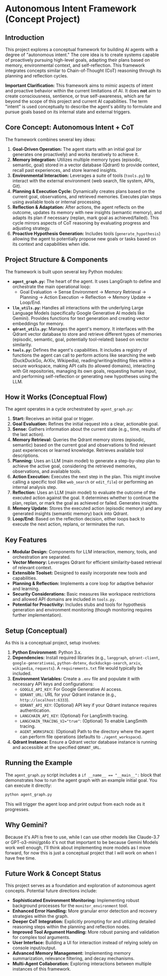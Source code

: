 # Autonomous Intent Framework (Concept Project)

## Introduction

This project explores a conceptual framework for building AI agents with a degree of "autonomous intent." The core idea is to create systems capable of proactively pursuing high-level goals, adapting their plans based on memory, environmental context, and self-reflection. This framework integrates concepts similar to Chain-of-Thought (CoT) reasoning through its planning and reflection cycles.

**Important Clarification:** This framework aims to _mimic_ aspects of intent and proactive behavior within the current limitations of AI. It does **not** aim to create consciousness, sentience, or true self-awareness, which are far beyond the scope of this project and current AI capabilities. The term "intent" is used conceptually to describe the agent's ability to formulate and pursue goals based on its internal state and external triggers.

## Core Concept: Autonomous Intent + CoT

The framework combines several key ideas:

1.  **Goal-Driven Operation:** The agent starts with an initial goal (or generates one proactively) and works iteratively to achieve it.
2.  **Memory Integration:** Utilizes multiple memory types (episodic, semantic, goal) stored in a vector database (Qdrant) to provide context, recall past experiences, and store learned insights.
3.  **Environmental Interaction:** Leverages a suite of tools (`tools.py`) to interact with the external environment (web search, file system, APIs, Git).
4.  **Planning & Execution Cycle:** Dynamically creates plans based on the current goal, observations, and retrieved memories. Executes plan steps using available tools or internal processing.
5.  **Reflection & Adaptation:** After actions, the agent reflects on the outcome, updates its memory with new insights (semantic memory), and adapts its plan if necessary (replan, mark goal as achieved/failed). This cycle mirrors aspects of CoT reasoning by evaluating progress and adjusting strategy.
6.  **Proactive Hypothesis Generation:** Includes tools (`generate_hypothesis`) allowing the agent to potentially propose new goals or tasks based on its context and capabilities when idle.

## Project Structure & Components

The framework is built upon several key Python modules:

- **`agent_graph.py`:** The heart of the agent. It uses LangGraph to define and orchestrate the main operational loop:
  - Goal Evaluation -> Sense Environment -> Memory Retrieval -> Planning -> Action Execution -> Reflection -> Memory Update -> Loop/End.
- **`llm_utils.py`:** Handles all interactions with the underlying Large Language Models (specifically Google Generative AI models like Gemini). Provides functions for text generation and creating vector embeddings for memory.
- **`qdrant_utils.py`:** Manages the agent's memory. It interfaces with the Qdrant vector database to store and retrieve different types of memories (episodic, semantic, goal, potentially tool-related) based on vector similarity.
- **`tools.py`:** Defines the agent's capabilities. It includes a registry of functions the agent can call to perform actions like searching the web (DuckDuckGo, ArXiv, Wikipedia), reading/writing/editing files within a secure workspace, making API calls (to allowed domains), interacting with Git repositories, managing its own goals, requesting human input, and performing self-reflection or generating new hypotheses using the LLM.

## How it Works (Conceptual Flow)

The agent operates in a cycle orchestrated by `agent_graph.py`:

1.  **Start:** Receives an initial goal or trigger.
2.  **Goal Evaluation:** Refines the initial request into a clear, actionable goal.
3.  **Sense:** Gathers information about the current state (e.g., time, results of the last action).
4.  **Memory Retrieval:** Queries the Qdrant memory stores (episodic, semantic) based on the current goal and observations to find relevant past experiences or learned knowledge. Retrieves available tool descriptions.
5.  **Planning:** Uses an LLM (main model) to generate a step-by-step plan to achieve the active goal, considering the retrieved memories, observations, and available tools.
6.  **Action Execution:** Executes the next step in the plan. This might involve calling a specific tool (like `web_search` or `edit_file`) or performing an internal analysis step.
7.  **Reflection:** Uses an LLM (main model) to evaluate the outcome of the executed action against the goal. It determines whether to continue the plan, replan, or mark the goal as achieved or failed. Generates insights.
8.  **Memory Update:** Stores the executed action (episodic memory) and any generated insights (semantic memory) back into Qdrant.
9.  **Loop/End:** Based on the reflection decision, either loops back to execute the next action, replans, or terminates the run.

## Key Features

- **Modular Design:** Components for LLM interaction, memory, tools, and orchestration are separated.
- **Vector Memory:** Leverages Qdrant for efficient similarity-based retrieval of relevant context.
- **Extensible Toolset:** Designed to easily incorporate new tools and capabilities.
- **Planning & Reflection:** Implements a core loop for adaptive behavior and learning.
- **Security Considerations:** Basic measures like workspace restrictions and allowed API domains are included in `tools.py`.
- **Potential for Proactivity:** Includes stubs and tools for hypothesis generation and environment monitoring (though monitoring requires further implementation).

## Setup (Conceptual)

As this is a conceptual project, setup involves:

1.  **Python Environment:** Python 3.x.
2.  **Dependencies:** Install required libraries (e.g., `langgraph`, `qdrant-client`, `google-generativeai`, `python-dotenv`, `duckduckgo-search`, `arxiv`, `wikipedia`, `requests`). A `requirements.txt` file would typically be included.
3.  **Environment Variables:** Create a `.env` file and populate it with necessary API keys and configurations:
    - `GOOGLE_API_KEY`: For Google Generative AI access.
    - `QDRANT_URL`: URL for your Qdrant instance (e.g., `http://localhost:6333`).
    - `QDRANT_API_KEY`: (Optional) API key if your Qdrant instance requires authentication.
    - `LANGCHAIN_API_KEY`: (Optional) For LangSmith tracing.
    - `LANGCHAIN_TRACING_V2="true"`: (Optional) To enable LangSmith tracing.
    - `AGENT_WORKSPACE`: (Optional) Path to the directory where the agent can perform file operations (defaults to `./agent_workspace`).
4.  **Qdrant Instance:** Ensure a Qdrant vector database instance is running and accessible at the specified `QDRANT_URL`.

## Running the Example

The `agent_graph.py` script includes a `if __name__ == "__main__":` block that demonstrates how to run the agent graph with an example initial goal. You can execute it directly:

```bash
python agent_graph.py
```

This will trigger the agent loop and print output from each node as it progresses.

## Why Gemini?

Because it's API is free to use, while I can use other models like Claude-3.7 or GPT-o3-mini/gpt4o it's not that important to be because Gemini Models work well enough, I'll think about implementing more models as I move forward, for now this is just a conceptual project that I will work on when I have free time.

## Future Work & Concept Status

This project serves as a foundation and exploration of autonomous agent concepts. Potential future directions include:

- **Sophisticated Environment Monitoring:** Implementing robust background processes for the `monitor_environment` tool.
- **Enhanced Error Handling:** More granular error detection and recovery strategies within the graph.
- **Deeper CoT Integration:** Explicitly prompting for and utilizing detailed reasoning steps within the planning and reflection nodes.
- **Improved Tool Argument Handling:** More robust parsing and validation for complex tool arguments.
- **User Interface:** Building a UI for interaction instead of relying solely on console input/output.
- **Advanced Memory Management:** Implementing memory summarization, relevance filtering, and decay mechanisms.
- **Multi-Agent Collaboration:** Exploring interactions between multiple instances of this framework.
